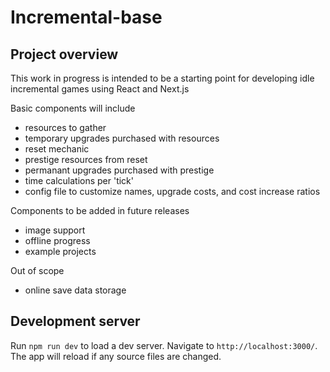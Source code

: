 # Incremental-base

## Project overview

This work in progress is intended to be a starting point for developing idle incremental games using React and Next.js

Basic components will include
- resources to gather
- temporary upgrades purchased with resources
- reset mechanic
- prestige resources from reset
- permanant upgrades purchased with prestige
- time calculations per 'tick'
- config file to customize names, upgrade costs, and cost increase ratios

Components to be added in future releases
- image support
- offline progress
- example projects

Out of scope
- online save data storage

## Development server

Run `npm run dev` to load a dev server. Navigate to `http://localhost:3000/`. The app will reload if any source files are changed.
